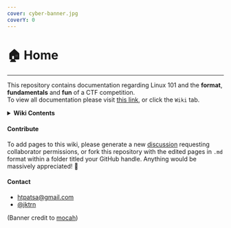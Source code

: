 ```yaml
---
cover: cyber-banner.jpg
coverY: 0
---
```


# 🏠 Home

***

This repository contains documentation regarding Linux 101 and the **format**, **fundamentals** and **fun** of a CTF competition.\
To view all documentation please visit [this link](https://github.com/jktrn/cyber/wiki), or click the `Wiki` tab.

<details>

<summary><strong>Wiki Contents</strong></summary>

1. [**Home**](https://github.com/htpa-tsa/cyber/wiki)
   * [Welcome to Linux Fundamentals!](https://github.com/htpa-tsa/cyber/wiki#welcome-to-linux-fundamentals)
     * [Quick Links](https://github.com/htpa-tsa/cyber/wiki#quick-links)
2. [**About Linux**](https://github.com/htpa-tsa/cyber/wiki/I.-About-Linux)
   * [What is Linux?](https://github.com/htpa-tsa/cyber/wiki/I.-About-Linux#what-is-linux)
   * [The Command-line Interface and Shell](https://github.com/htpa-tsa/cyber/wiki/I.-About-Linux#the-command-line-interface-and-shell)
     * [Check-Up](https://github.com/htpa-tsa/cyber/wiki/I.-About-Linux#check-up)
3. [**The Terminal**](https://github.com/htpa-tsa/cyber/wiki/II.-The-Terminal)
   * [Opening the Terminal and Prompt](https://github.com/htpa-tsa/cyber/wiki/II.-The-Terminal#opening-the-terminal-and-prompt)
   * [Your First Command](https://github.com/htpa-tsa/cyber/wiki/II.-The-Terminal#your-first-command)
   * [The Anatomy of a Command](https://github.com/htpa-tsa/cyber/wiki/II.-The-Terminal#the-anatomy-of-a-command)
     * [Flags](https://github.com/htpa-tsa/cyber/wiki/II.-The-Terminal#flags)
     * [Check-up](https://github.com/htpa-tsa/cyber/wiki/II.-The-Terminal#check-up)
4. [**Command Cheatsheet**](https://github.com/htpa-tsa/cyber/wiki/III.-Command-Cheatsheet)
   * [Essential Commands](https://github.com/htpa-tsa/cyber/wiki/III.-Command-Cheatsheet#essential-commands)
     * [Challenge I](https://github.com/htpa-tsa/cyber/wiki/III.-Command-Cheatsheet#challenge-i)
   * [Advanced Terminal Operators](https://github.com/htpa-tsa/cyber/wiki/III.-Command-Cheatsheet#advanced-terminal-operators)
   * [Permission-Based Commands](https://github.com/htpa-tsa/cyber/wiki/III.-Command-Cheatsheet#permission-based-commands)
     * [Challenge II](https://github.com/htpa-tsa/cyber/wiki/III.-Command-Cheatsheet#challenge-ii)

</details>

#### Contribute

To add pages to this wiki, please generate a new [discussion](https://github.com/htpa-tsa/cyber/discussions) requesting collaborator permissions, or fork this repository with the edited pages in `.md` format within a folder titled your GitHub handle. Anything would be massively appreciated! 💙

#### Contact

* htpatsa@gmail.com
* [@jktrn](https://github.com/jktrn)

(Banner credit to [mocah](https://mocah.org/585346-apple-black.html))
